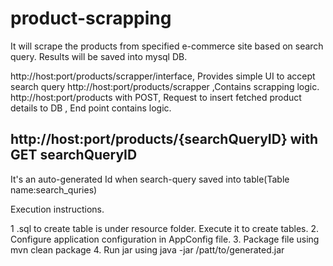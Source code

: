 # product-scrapping

It will scrape the products from specified e-commerce site based on search query. Results will be saved into mysql DB.

http://host:port/products/scrapper/interface, Provides simple UI to accept search query
http://host:port/products/scrapper ,Contains scrapping logic.
http://host:port/products with POST, 
Request to insert fetched product details to DB , End point contains logic.

http://host:port/products/{searchQueryID} with GET
searchQueryID
------------
It's an auto-generated Id when search-query saved into table(Table name:search_quries)

Execution instructions.



1 .sql to create table is under resource folder. Execute it to create tables.
2. Configure application configuration in AppConfig file.
3. Package file using mvn clean package
4. Run jar using java -jar /patt/to/generated.jar
 



